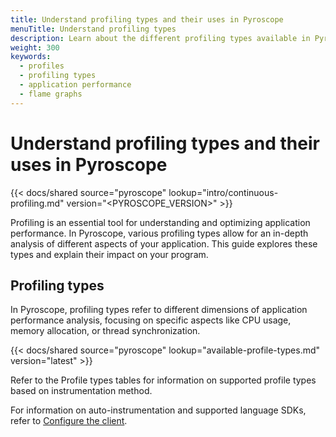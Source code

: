 ```yaml
---
title: Understand profiling types and their uses in Pyroscope
menuTitle: Understand profiling types
description: Learn about the different profiling types available in Pyroscope and how to effectively use them in your application performance analysis.
weight: 300
keywords:
  - profiles
  - profiling types
  - application performance
  - flame graphs
---
```


# Understand profiling types and their uses in Pyroscope

{{< docs/shared source="pyroscope" lookup="intro/continuous-profiling.md" version="<PYROSCOPE_VERSION>" >}}

Profiling is an essential tool for understanding and optimizing application performance. In Pyroscope, various profiling types allow for an in-depth analysis of different aspects of your application. This guide explores these types and explain their impact on your program.

## Profiling types

In Pyroscope, profiling types refer to different dimensions of application performance analysis, focusing on specific aspects like CPU usage, memory allocation, or thread synchronization.

[//]: # 'Shared content for available profile types'
[//]: # 'This content is located in /pyroscope/docs/sources/shared/available-profile-types.md'

{{< docs/shared source="pyroscope" lookup="available-profile-types.md" version="latest" >}}

Refer to the Profile types tables for information on supported profile types based on instrumentation method.

For information on auto-instrumentation and supported language SDKs, refer to [Configure the client](https://grafana.com/docs/pyroscope/<PYROSCOPE_VERSION>/configure-client/).

<!-- Description of profiling types -->

[//]: # 'Shared content for profile type explanations.'
[//]: # 'This content is located in /pyroscope/docs/sources/shared/intro/profile-types-descriptions.md'

